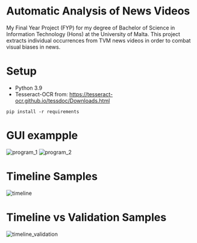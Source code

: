 # Automatic Analysis of News Videos
My Final Year Project (FYP) for my degree of Bachelor of Science in Information Technology (Hons) at the University of Malta. This project extracts individual occurrences from TVM news videos in order to combat visual biases in news.

# Setup
- Python 3.9
- Tesseract-OCR from: https://tesseract-ocr.github.io/tessdoc/Downloads.html
```
pip install -r requirements
```

# GUI exampple
![program_1](https://github.com/OpNoob/Automatic-Analysis-of-News-Videos/assets/46422752/189446b6-466c-4fc1-b99f-12325ded9549)
![program_2](https://github.com/OpNoob/Automatic-Analysis-of-News-Videos/assets/46422752/902aa351-b792-431d-b46b-1cb3f989d4a1)

# Timeline Samples
![timeline](https://github.com/OpNoob/Automatic-Analysis-of-News-Videos/assets/46422752/35f922d5-2187-4a4f-9173-970d53ca453d)

# Timeline vs Validation Samples
![timeline_validation](https://github.com/OpNoob/Automatic-Analysis-of-News-Videos/assets/46422752/1c70d8d9-f047-495f-bf32-1b2e1bcd9944)

